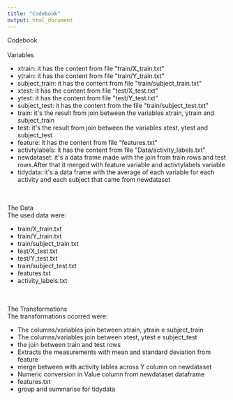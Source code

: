 ```yaml
---
title: "Codebook"
output: html_document
---
```


<t1>Codebook</t1> </br> </br> <t2>Variables</t2> </br>
<ul>
  <li>
xtrain: it has the content from file "train/X_train.txt"
</li>
  <li>
ytrain: it has the content from file "train/Y_train.txt"
</li>
  <li>
subject_train: it has the content from file "train/subject_train.txt"
</li>
  <li>
xtest: it has the content from file "test/X_test.txt"
</li>
  <li>
ytest: it has the content from file "test/Y_test.txt"
</li>
  <li>
subject_test: it has the content from the file "train/subject_test.txt"
</li>
  <li>
train: it's the result from join between the variables xtrain, ytrain and subject_train
</li>
  <li>
test: it's the result from join between the variables xtest, ytest and subject_test
</li>
  <li>
feature: it has the content from file "features.txt"
</li>
  <li>
activtylabels: it has the content from file "Data/activity_labels.txt"
</li>  
  <li>
newdataset: it's a data frame made with the join from train rows and test rows.After that it merged with feature variable and activtylabels variable
</li>
  <li>
tidydata: it's a data frame with the average of each variable for each activity and each subject that came from newdataset
</li>
</ul>
<br /> <br /> <t2>The Data</t2> </br> The used data were:
<ul>
  <li>
train/X_train.txt
</li>
  <li>
train/Y_train.txt
</li>
  <li>
train/subject_train.txt
</li>
  <li>
test/X_test.txt
</li>
  <li>
test/Y_test.txt
</li>
  <li>
train/subject_test.txt
</li>  
  <li>
features.txt
</li>
  <li>
activity_labels.txt
</li>
</ul>
<br /> <br /> <t2>The Transformations</t2> </br> The transformations ocorred were:
<ul>
  <li>
The columns/variables join between xtrain, ytrain e subject_train
</li>
  <li>
The columns/variables join between xtest, ytest e subject_test
</li>
  <li>
the join between train and test rows
</li>
  <li>
Extracts the measurements with mean and standard deviation from feature
</li>
  <li>
merge between with activity lables across Y column on newdataset
</li>
  <li>
Numeric conversion in Value column from newdataset dataframe
</li>  
  <li>
features.txt
</li>
  <li>
group and summarise for tidydata
</li>
</ul>